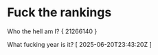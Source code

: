 # Fuck the rankings

Who the hell am I?
{ 21266140 }

What fucking year is it?
[ 2025-06-20T23:43:20Z ]
